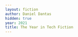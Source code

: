 ```yaml
---
layout: fiction
author: Daniel Dantas
hidden: true
year: 2021
title: The Year in Tech Fiction
---
```

